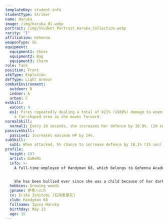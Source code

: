 ```yaml
---
templateKey: student-info
studentType: Striker
name: Haruka
image: /img/haruka_01.webp
portrait: /img/Student_Portrait_Haruka_Collection.webp
rarity: "1"
affiliation: Gehenna
weaponType: SG
equipment:
  equipment1: Shoes
  equipment2: Bag
  equipment3: Charm
role: Tank
position: Front
atkType: Explosion
defType: Light Armour
combatEnvironment:
  outdoor: B
  indoor: A
  urban: C
exSkill:
  exCost: 4
  ex1: Fires repeatedly dealing a total of 821% (1560%) damage to enemies with
    a fan-shaped area as she moves forward.
normalSkill:
  normal1: Every 20 seconds, she increases her defence by 18.9%. (20 sec)
passiveSkill:
  passive1: Increases maximum HP by 14%.
subSkill:
  sub1: When attacked, 5% chance to increase defence by 18.1% (15 sec) (CD 10 sec).
profile:
  height: 157
  artist: DoReMi
  info: >-
    A full-time employee of Handyman 68, which belongs to Gehenna Academy.


    She has been bullied ever since she was a child because of her dark and gloomy personality, but recently, thanks to Aru, she has been able to escape from the bullies. Since then, she has been working as the youngest of the 68 Handymen. She is shy and has low self-esteem, but her ideas may be the scariest of all the handymen?
  hobbies: Growing weeds
  jpname: 伊草ハルカ
  cv: Erika Ishitobi (石飛恵里花)
  club: Handyman 68
  fullname: Igusa Haruka
  birthday: May 13
  age: 15
---
```

